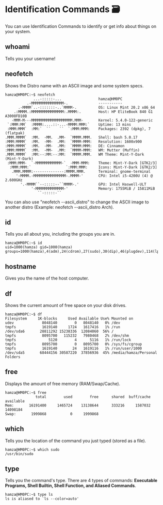 # Identification Commands 🗃️
You can use Identification Commands to identify or get info about things on your system.

## whoami
Tells you your username!

## neofetch
Shows the Distro name with an ASCII image and some system specs.
```
hamza@HM0PC:~$ neofetch
             ...-:::::-...                 hamza@HM0PC 
          .-MMMMMMMMMMMMMMM-.              ----------- 
      .-MMMM`..-:::::::-..`MMMM-.          OS: Linux Mint 20.2 x86_64 
    .:MMMM.:MMMMMMMMMMMMMMM:.MMMM:.        Host: HP EliteBook 840 G1 A3008FD10B 
   -MMM-M---MMMMMMMMMMMMMMMMMMM.MMM-       Kernel: 5.4.0-122-generic 
 `:MMM:MM`  :MMMM:....::-...-MMMM:MMM:`    Uptime: 13 mins 
 :MMM:MMM`  :MM:`  ``    ``  `:MMM:MMM:    Packages: 2392 (dpkg), 7 (flatpak) 
.MMM.MMMM`  :MM.  -MM.  .MM-  `MMMM.MMM.   Shell: bash 5.0.17 
:MMM:MMMM`  :MM.  -MM-  .MM:  `MMMM-MMM:   Resolution: 1600x900 
:MMM:MMMM`  :MM.  -MM-  .MM:  `MMMM:MMM:   DE: Cinnamon 
:MMM:MMMM`  :MM.  -MM-  .MM:  `MMMM-MMM:   WM: Mutter (Muffin) 
.MMM.MMMM`  :MM:--:MM:--:MM:  `MMMM.MMM.   WM Theme: Mint-Y-Dark (Mint-Y-Dark) 
 :MMM:MMM-  `-MMMMMMMMMMMM-`  -MMM-MMM:    Theme: Mint-Y-Dark [GTK2/3] 
  :MMM:MMM:`                `:MMM:MMM:     Icons: Mint-Y-Dark [GTK2/3] 
   .MMM.MMMM:--------------:MMMM.MMM.      Terminal: gnome-terminal 
     '-MMMM.-MMMMMMMMMMMMMMM-.MMMM-'       CPU: Intel i5-4200U (4) @ 2.600GHz 
       '.-MMMM``--:::::--``MMMM-.'         GPU: Intel Haswell-ULT 
            '-MMMMMMMMMMMMM-'              Memory: 1755MiB / 15811MiB 
               ``-:::::-``
```
You can also use "neofetch --ascii_distro" to change the ASCII image to another distro (Example: neofetch --ascii_distro Arch).

## id
Tells you all about you, including the groups you are in.
```
hamza@HM0PC:~$ id
uid=1000(hamza) gid=1000(hamza) groups=1000(hamza),4(adm),24(cdrom),27(sudo),30(dip),46(plugdev),114(lpadmin),134(sambashare)
```

## hostname
Gives you the name of the host computer.

## df
Shows the current amount of free space on your disk drives.
```
hamza@HM0PC:~$ df
Filesystem     1K-blocks     Used Available Use% Mounted on
udev             8048140        0   8048140   0% /dev
tmpfs            1619140     1724   1617416   1% /run
/dev/sda6       28811292 15238336  12084060  56% /
tmpfs            8095700   115232   7980468   2% /dev/shm
tmpfs               5120        4      5116   1% /run/lock
tmpfs            8095700        0   8095700   0% /sys/fs/cgroup
tmpfs            1619140       24   1619116   1% /run/user/1000
/dev/sda5       68444156 30587220  37856936  45% /media/hamza/Personal Folders
```

## free
Displays the amount of free memory (RAM/Swap/Cache).
```
hamza@HM0PC:~$ free
              total        used        free      shared  buff/cache   available
Mem:       16191400     1465724    13138644      333216     1587032    14098184
Swap:       1999868           0     1999868
```

## which
Tells you the location of the command you just typed (stored as a file).
```
hamza@HM0PC:~$ which sudo
/usr/bin/sudo
```

## type
Tells you the command's type. There are 4 types of commands: **Executable Programs, Shell Builtin, Shell Function, and Aliased Commands**.
```
hamza@HM0PC:~$ type ls
ls is aliased to `ls --color=auto'
```
